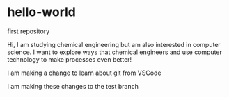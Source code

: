 # hello-world
first repository

Hi, I am studying chemical engineering but am also interested in computer science. 
I want to explore ways that chemical engineers and use computer technology to make processes even better!

I am making a change to learn about git from VSCode

I am making these changes to the test branch
